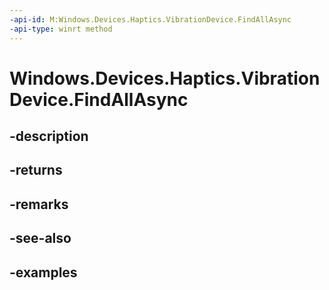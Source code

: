 ```yaml
---
-api-id: M:Windows.Devices.Haptics.VibrationDevice.FindAllAsync
-api-type: winrt method
---
```


<!-- Method syntax.
public IAsyncOperation<VibrationDevice>> VibrationDevice.FindAllAsync()
-->

# Windows.Devices.Haptics.VibrationDevice.FindAllAsync

## -description

## -returns

## -remarks

## -see-also

## -examples

